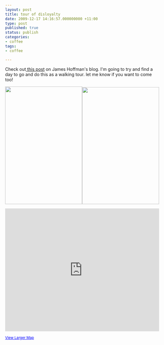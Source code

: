 ```yaml
---
layout: post
title: tour of disloyalty
date: 2009-12-17 14:16:57.000000000 +11:00
type: post
published: true
status: publish
categories:
- coffee
tags:
- coffee

---
```

<p>Check out<a href="http://www.jimseven.com/2009/12/17/gwilyms-disloyalty-card/"> this post</a> on James Hoffman's blog. I'm going to try and find a day to go and do this as a walking tour. let me know if you want to come too!</p>
<p><img class="alignnone" title="Disloyalty Card" src="{{ site.baseurl }}/assets/4191014161_f9d38e5c20_d.jpg" alt="" width="250" height="383" /><img class="alignnone" title="Disloyalty Card 2" src="{{ site.baseurl }}/assets/4191778090_7704401c50_d.jpg" alt="" width="250" height="381" /></p>
<p><iframe width="500" height="400" frameborder="0" scrolling="no" marginheight="0" marginwidth="0" src="http://maps.google.co.uk/maps?f=d&amp;source=s_d&amp;saddr=W1G+0JF+(%40+the+Match+Bar)&amp;daddr=WC1N+3HZ+(The+Espresso+Room)+to:EC1+(The+Whitecross+Coffee+Cart)+to:E1+6JE+(Prufrock+Coffee)+to:EC2M+4TP+(Taylor+St+Baristas)+to:E1+6QR+(Nude+Espresso)+to:E2+7SJ+(Taste+of+Bitter+Love)+to:E8+4PH+(Climpson+And+Sons)+to:N1+4NH+(Tina,+we+salute+you)&amp;hl=en&amp;geocode=FSgTEgMdr9H9_ykpub891Rp2SDGeEiyo5W-gmg%3BFdIoEgMdhCr-_ykFbKlfNht2SDHIlJRK5vStjg%3BFUAyEgMdK4v-_yntHupMQxt2SDF1FaZHUb24PQ%3BFRI7EgMdPc7-_ynbCyFuuhx2SDF1jS5c3GouMg%3BFTMXEgMdMsr-_ylTbp3-shx2SDEM7VVQePrJ2w%3BFeMiEgMdc-L-_ykVb-nVtRx2SDHJ4PAemUqavQ%3BFdRMEgMdivP-_ynJKHTLwBx2SDEp0-IeXjiB6g%3BFW9jEgMdLg7__ynHnIbN6Rx2SDF-oqZ5m937oA%3BFUiUEgMdu8r-_ym76Xf_jhx2SDFFS_pAeVQg-A&amp;mra=ls&amp;dirflg=w&amp;sll=51.532455,0.003777&amp;sspn=0.176837,0.349846&amp;ie=UTF8&amp;t=h&amp;ll=51.532882,-0.101967&amp;spn=0.042714,0.085659&amp;z=13&amp;output=embed">
There really should be an iframe here :(
</iframe></p>
<p>
  <small><a href="http://maps.google.co.uk/maps?f=d&amp;source=embed&amp;saddr=W1G+0JF+(%40+the+Match+Bar)&amp;daddr=WC1N+3HZ+(The+Espresso+Room)+to:EC1+(The+Whitecross+Coffee+Cart)+to:E1+6JE+(Prufrock+Coffee)+to:EC2M+4TP+(Taylor+St+Baristas)+to:E1+6QR+(Nude+Espresso)+to:E2+7SJ+(Taste+of+Bitter+Love)+to:E8+4PH+(Climpson+And+Sons)+to:N1+4NH+(Tina,+we+salute+you)&amp;hl=en&amp;geocode=FSgTEgMdr9H9_ykpub891Rp2SDGeEiyo5W-gmg%3BFdIoEgMdhCr-_ykFbKlfNht2SDHIlJRK5vStjg%3BFUAyEgMdK4v-_yntHupMQxt2SDF1FaZHUb24PQ%3BFRI7EgMdPc7-_ynbCyFuuhx2SDF1jS5c3GouMg%3BFTMXEgMdMsr-_ylTbp3-shx2SDEM7VVQePrJ2w%3BFeMiEgMdc-L-_ykVb-nVtRx2SDHJ4PAemUqavQ%3BFdRMEgMdivP-_ynJKHTLwBx2SDEp0-IeXjiB6g%3BFW9jEgMdLg7__ynHnIbN6Rx2SDF-oqZ5m937oA%3BFUiUEgMdu8r-_ym76Xf_jhx2SDFFS_pAeVQg-A&amp;mra=ls&amp;dirflg=w&amp;sll=51.532455,0.003777&amp;sspn=0.176837,0.349846&amp;ie=UTF8&amp;t=h&amp;ll=51.532882,-0.101967&amp;spn=0.042714,0.085659&amp;z=13" style="color:#0000FF;text-align:left">View Larger Map</a></small></p>
